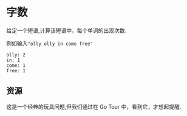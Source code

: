 # 字数

给定一个短语,计算该短语中，每个单词的出现次数.

例如输入`"olly olly in come free"`

```text
olly: 2
in: 1
come: 1
free: 1
```

[help-page]: https://exercism.io/tracks/rust/learning
[modules]: https://doc.rust-lang.org/book/2018-edition/ch07-00-modules.html
[cargo]: https://doc.rust-lang.org/book/2018-edition/ch14-00-more-about-cargo.html
[rust-tests]: https://doc.rust-lang.org/book/2018-edition/ch11-02-running-tests.html

## 资源

这是一个经典的玩具问题,但我们通过在 Go Tour 中，看到它，才想起提醒.
